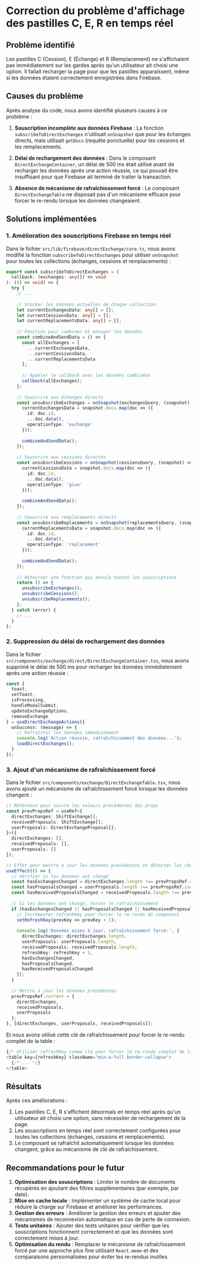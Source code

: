 # Correction du problème d'affichage des pastilles C, E, R en temps réel

## Problème identifié

Les pastilles C (Cession), E (Échange) et R (Remplacement) ne s'affichaient pas immédiatement sur les gardes après qu'un utilisateur ait choisi une option. Il fallait recharger la page pour que les pastilles apparaissent, même si les données étaient correctement enregistrées dans Firebase.

## Causes du problème

Après analyse du code, nous avons identifié plusieurs causes à ce problème :

1. **Souscription incomplète aux données Firebase** : La fonction `subscribeToDirectExchanges` n'utilisait `onSnapshot` que pour les échanges directs, mais utilisait `getDocs` (requête ponctuelle) pour les cessions et les remplacements.

2. **Délai de rechargement des données** : Dans le composant `DirectExchangeContainer`, un délai de 500 ms était utilisé avant de recharger les données après une action réussie, ce qui pouvait être insuffisant pour que Firebase ait terminé de traiter la transaction.

3. **Absence de mécanisme de rafraîchissement forcé** : Le composant `DirectExchangeTable` ne disposait pas d'un mécanisme efficace pour forcer le re-rendu lorsque les données changeaient.

## Solutions implémentées

### 1. Amélioration des souscriptions Firebase en temps réel

Dans le fichier `src/lib/firebase/directExchange/core.ts`, nous avons modifié la fonction `subscribeToDirectExchanges` pour utiliser `onSnapshot` pour toutes les collections (échanges, cessions et remplacements) :

```typescript
export const subscribeToDirectExchanges = (
  callback: (exchanges: any[]) => void
): (() => void) => {
  try {
    // ...
    
    // Stocker les données actuelles de chaque collection
    let currentExchangesData: any[] = [];
    let currentCessionsData: any[] = [];
    let currentReplacementsData: any[] = [];
    
    // Fonction pour combiner et envoyer les données
    const combineAndSendData = () => {
      const allExchanges = [
        ...currentExchangesData,
        ...currentCessionsData,
        ...currentReplacementsData
      ];
      
      // Appeler le callback avec les données combinées
      callback(allExchanges);
    };
    
    // Souscrire aux échanges directs
    const unsubscribeExchanges = onSnapshot(exchangesQuery, (snapshot) => {
      currentExchangesData = snapshot.docs.map(doc => ({
        id: doc.id,
        ...doc.data(),
        operationType: 'exchange'
      }));
      
      combineAndSendData();
    });
    
    // Souscrire aux cessions directes
    const unsubscribeCessions = onSnapshot(cessionsQuery, (snapshot) => {
      currentCessionsData = snapshot.docs.map(doc => ({
        id: doc.id,
        ...doc.data(),
        operationType: 'give'
      }));
      
      combineAndSendData();
    });
    
    // Souscrire aux remplacements directs
    const unsubscribeReplacements = onSnapshot(replacementsQuery, (snapshot) => {
      currentReplacementsData = snapshot.docs.map(doc => ({
        id: doc.id,
        ...doc.data(),
        operationType: 'replacement'
      }));
      
      combineAndSendData();
    });
    
    // Retourner une fonction qui annule toutes les souscriptions
    return () => {
      unsubscribeExchanges();
      unsubscribeCessions();
      unsubscribeReplacements();
    };
  } catch (error) {
    // ...
  }
};
```

### 2. Suppression du délai de rechargement des données

Dans le fichier `src/components/exchange/direct/DirectExchangeContainer.tsx`, nous avons supprimé le délai de 500 ms pour recharger les données immédiatement après une action réussie :

```typescript
const {
  toast,
  setToast,
  isProcessing,
  handleModalSubmit,
  updateExchangeOptions,
  removeExchange
} = useDirectExchangeActions({
  onSuccess: (message) => {
    // Rafraîchir les données immédiatement
    console.log('Action réussie, rafraîchissement des données...');
    loadDirectExchanges();
  }
});
```

### 3. Ajout d'un mécanisme de rafraîchissement forcé

Dans le fichier `src/components/exchange/DirectExchangeTable.tsx`, nous avons ajouté un mécanisme de rafraîchissement forcé lorsque les données changent :

```typescript
// Référence pour suivre les valeurs précédentes des props
const prevPropsRef = useRef<{
  directExchanges: ShiftExchange[];
  receivedProposals: ShiftExchange[];
  userProposals: DirectExchangeProposal[];
}>({
  directExchanges: [],
  receivedProposals: [],
  userProposals: []
});

// Effet pour mettre à jour les données précédentes et détecter les changements
useEffect(() => {
  // Vérifier si les données ont changé
  const hasExchangesChanged = directExchanges.length !== prevPropsRef.current.directExchanges.length;
  const hasProposalsChanged = userProposals.length !== prevPropsRef.current.userProposals.length;
  const hasReceivedProposalsChanged = receivedProposals.length !== prevPropsRef.current.receivedProposals.length;
  
  // Si les données ont changé, forcer le rafraîchissement
  if (hasExchangesChanged || hasProposalsChanged || hasReceivedProposalsChanged) {
    // Incrémenter refreshKey pour forcer le re-rendu du composant
    setRefreshKey(prevKey => prevKey + 1);
    
    console.log('Données mises à jour, rafraîchissement forcé:', {
      directExchanges: directExchanges.length,
      userProposals: userProposals.length,
      receivedProposals: receivedProposals.length,
      refreshKey: refreshKey + 1,
      hasExchangesChanged,
      hasProposalsChanged,
      hasReceivedProposalsChanged
    });
  }
  
  // Mettre à jour les données précédentes
  prevPropsRef.current = {
    directExchanges,
    receivedProposals,
    userProposals
  };
}, [directExchanges, userProposals, receivedProposals]);
```

Et nous avons utilisé cette clé de rafraîchissement pour forcer le re-rendu complet de la table :

```typescript
{/* Utiliser refreshKey comme clé pour forcer le re-rendu complet de la table */}
<table key={refreshKey} className="min-w-full border-collapse">
  {/* ... */}
</table>
```

## Résultats

Après ces améliorations :

1. Les pastilles C, E, R s'affichent désormais en temps réel après qu'un utilisateur ait choisi une option, sans nécessiter de rechargement de la page.
2. Les souscriptions en temps réel sont correctement configurées pour toutes les collections (échanges, cessions et remplacements).
3. Le composant se rafraîchit automatiquement lorsque les données changent, grâce au mécanisme de clé de rafraîchissement.

## Recommandations pour le futur

1. **Optimisation des souscriptions** : Limiter le nombre de documents récupérés en ajoutant des filtres supplémentaires (par exemple, par date).
2. **Mise en cache locale** : Implémenter un système de cache local pour réduire la charge sur Firebase et améliorer les performances.
3. **Gestion des erreurs** : Améliorer la gestion des erreurs et ajouter des mécanismes de reconnexion automatique en cas de perte de connexion.
4. **Tests unitaires** : Ajouter des tests unitaires pour vérifier que les souscriptions fonctionnent correctement et que les données sont correctement mises à jour.
5. **Optimisation du rendu** : Remplacer le mécanisme de rafraîchissement forcé par une approche plus fine utilisant `React.memo` et des comparaisons personnalisées pour éviter les re-rendus inutiles.
